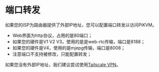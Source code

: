 # **端口转发**

如果您的ISP为路由器提供了外部IP地址，您可以配置端口转发以访问PiKVM。

* Web界面为http协议，占用的是80端口；
* 如果您的硬件是V1 V2 V3，使用的是是web-rtc传输，端口是8188；
* 如果您的硬件是V4，使用的是mjepg传输，端口是8008；
* 注意端口不支持被修改，只能配置转发；

如果您没有外部IP地址，我们建议尝试使用[Tailscale VPN](./tailscale.md)。
